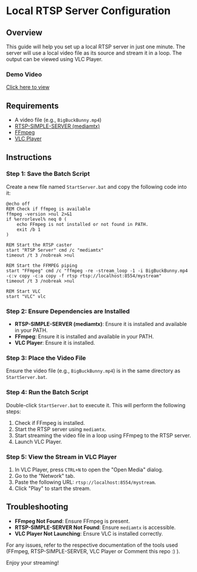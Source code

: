 # Local RTSP Server Configuration

## Overview
This guide will help you set up a local RTSP server in just one minute. The server will use a local video file as its source and stream it in a loop. The output can be viewed using VLC Player.

### Demo Video 
 [Click here to view](https://youtu.be/TqGxsCsfXsw)

## Requirements
- A video file (e.g., `BigBuckBunny.mp4`)
- [RTSP-SIMPLE-SERVER (mediamtx)](https://github.com/bluenviron/mediamtx)
- [FFmpeg](https://ffmpeg.org/download.html)
- [VLC Player](https://www.videolan.org/vlc/)


## Instructions

### Step 1: Save the Batch Script
Create a new file named `StartServer.bat` and copy the following code into it:

```batch
@echo off
REM Check if ffmpeg is available
ffmpeg -version >nul 2>&1
if %errorlevel% neq 0 (
    echo FFmpeg is not installed or not found in PATH.
    exit /b 1
)

REM Start the RTSP caster
start "RTSP Server" cmd /c "mediamtx"
timeout /t 3 /nobreak >nul

REM Start the FFMPEG piping
start "FFmpeg" cmd /c "ffmpeg -re -stream_loop -1 -i BigBuckBunny.mp4 -c:v copy -c:a copy -f rtsp rtsp://localhost:8554/mystream"
timeout /t 3 /nobreak >nul

REM Start VLC
start "VLC" vlc
```

### Step 2: Ensure Dependencies are Installed
- **RTSP-SIMPLE-SERVER (mediamtx)**: Ensure it is installed and available in your PATH.
- **FFmpeg**: Ensure it is installed and available in your PATH.
- **VLC Player**: Ensure it is installed.

### Step 3: Place the Video File
Ensure the video file (e.g., `BigBuckBunny.mp4`) is in the same directory as `StartServer.bat`.

### Step 4: Run the Batch Script
Double-click `StartServer.bat` to execute it. This will perform the following steps:
1. Check if FFmpeg is installed.
2. Start the RTSP server using `mediamtx`.
3. Start streaming the video file in a loop using FFmpeg to the RTSP server.
4. Launch VLC Player.

### Step 5: View the Stream in VLC Player
1. In VLC Player, press `CTRL+N` to open the "Open Media" dialog.
2. Go to the "Network" tab.
3. Paste the following URL: `rtsp://localhost:8554/mystream`.
4. Click "Play" to start the stream.
  

## Troubleshooting
- **FFmpeg Not Found**: Ensure FFmpeg is present.
- **RTSP-SIMPLE-SERVER Not Found**: Ensure `mediamtx` is accessible.
- **VLC Player Not Launching**: Ensure VLC is installed correctly.

For any issues, refer to the respective documentation of the tools used (FFmpeg, RTSP-SIMPLE-SERVER, VLC Player or Comment this repo :) ).

Enjoy your streaming!
